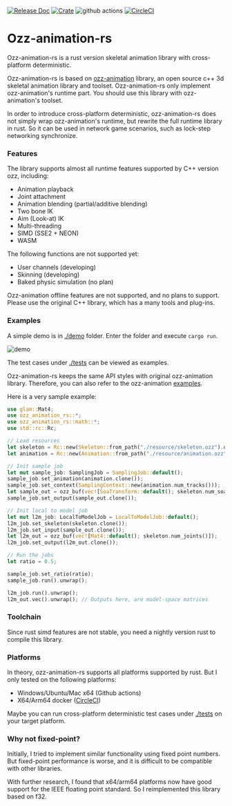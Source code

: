 [![Release Doc](https://docs.rs/ozz-animation-rs/badge.svg)](https://docs.rs/ozz-animation-rs)
[![Crate](https://img.shields.io/crates/v/ozz-animation-rs.svg)](https://crates.io/crates/ozz-animation-rs)
![github actions](https://github.com/SlimeYummy/ozz-animation-rs/actions/workflows/main.yml/badge.svg)
[![CircleCI](https://dl.circleci.com/status-badge/img/gh/SlimeYummy/ozz-animation-rs/tree/master.svg?style=shield)](https://dl.circleci.com/status-badge/redirect/gh/SlimeYummy/ozz-animation-rs/tree/master)

# Ozz-animation-rs

Ozz-animation-rs is a rust version skeletal animation library with cross-platform deterministic.

Ozz-animation-rs is based on [ozz-animation](https://github.com/guillaumeblanc/ozz-animation) library, an open source c++ 3d skeletal animation library and toolset. Ozz-animation-rs only implement ozz-animation's runtime part. You should use this library with ozz-animation's toolset.

In order to introduce cross-platform deterministic, ozz-animation-rs does not simply wrap ozz-animation's runtime, but rewrite the full runtime library in rust. So it can be used in network game scenarios, such as lock-step networking synchronize.

### Features

The library supports almost all runtime features supported by C++ version ozz, including:
- Animation playback
- Joint attachment
- Animation blending (partial/additive blending)
- Two bone IK
- Aim (Look-at) IK
- Multi-threading
- SIMD (SSE2 + NEON)
- WASM

The following functions are not supported yet:
- User channels (developing)
- Skinning (developing)
- Baked physic simulation (no plan)

Ozz-animation offline features are not supported, and no plans to support. Please use the original C++ library, which has a many tools and plug-ins.

### Examples

A simple demo is in [./demo](https://github.com/SlimeYummy/ozz-animation-rs/tree/master/demo) folder. Enter the folder and execute `cargo run`.

![demo](https://raw.githubusercontent.com/SlimeYummy/ozz-animation-rs/master/demo/demo.jpg)

The test cases under [./tests](https://github.com/SlimeYummy/ozz-animation-rs/tree/master/tests) can be viewed as examples.

Ozz-animation-rs keeps the same API styles with original ozz-animation library. Therefore, you can also refer to the ozz-animation [examples](https://github.com/guillaumeblanc/ozz-animation/tree/master/samples).

Here is a very sample example:

```rust
use glam::Mat4;
use ozz_animation_rs::*;
use ozz_animation_rs::math::*;
use std::rc::Rc;

// Load resources
let skeleton = Rc::new(Skeleton::from_path("./resource/skeleton.ozz").unwrap());
let animation = Rc::new(Animation::from_path("./resource/animation.ozz").unwrap());

// Init sample job
let mut sample_job: SamplingJob = SamplingJob::default();
sample_job.set_animation(animation.clone());
sample_job.set_context(SamplingContext::new(animation.num_tracks()));
let sample_out = ozz_buf(vec![SoaTransform::default(); skeleton.num_soa_joints()]);
sample_job.set_output(sample_out.clone());

// Init local to model job
let mut l2m_job: LocalToModelJob = LocalToModelJob::default();
l2m_job.set_skeleton(skeleton.clone());
l2m_job.set_input(sample_out.clone());
let l2m_out = ozz_buf(vec![Mat4::default(); skeleton.num_joints()]);
l2m_job.set_output(l2m_out.clone());

// Run the jobs
let ratio = 0.5;

sample_job.set_ratio(ratio);
sample_job.run().unwrap();

l2m_job.run().unwrap();
l2m_out.vec().unwrap(); // Outputs here, are model-space matrices
```

### Toolchain

Since rust simd features are not stable, you need a nightly version rust to compile this library.

### Platforms

In theory, ozz-animation-rs supports all platforms supported by rust. But I only tested on the following platforms:
- Windows/Ubuntu/Mac x64 (Github actions)
- X64/Arm64 docker ([CircleCI](https://dl.circleci.com/status-badge/redirect/gh/SlimeYummy/ozz-animation-rs/tree/master))

Maybe you can run cross-platform deterministic test cases under [./tests](https://github.com/SlimeYummy/ozz-animation-rs/tree/master/tests) on your target platform.

### Why not fixed-point?

Initially, I tried to implement similar functionality using fixed point numbers. But fixed-point performance is worse, and it is difficult to be compatible with other libraries.

With further research, I found that x64/arm64 platforms now have good support for the IEEE floating point standard. So I reimplemented this library based on f32.
